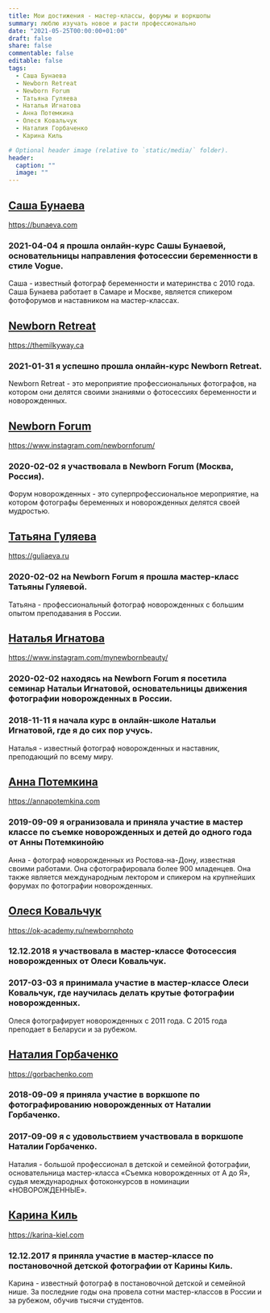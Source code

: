 ```yaml
---
title: Мои достижения - мастер-классы, форумы и воркшопы
summary: люблю изучать новое и расти профессионально  
date: "2021-05-25T00:00:00+01:00"
draft: false
share: false
commentable: false
editable: false
tags:
  - Саша Бунаева
  - Newborn Retreat
  - Newborn Forum
  - Татьяна Гуляева
  - Наталья Игнатова
  - Анна Потемкина
  - Олеся Ковальчук
  - Наталия Горбаченко
  - Карина Киль

# Optional header image (relative to `static/media/` folder).
header:
  caption: ""
  image: ""
---
```

## [Саша Бунаева](https://www.lastefoto.ee/ru/workshop#Sasha%20Bunaeva)
https://bunaeva.com
### 2021-04-04 я прошла онлайн-курс Сашы Бунаевой, основательницы направления **фотосессии беременности в стиле Vogue**.
Саша - известный фотограф беременности и материнства с 2010 года. Саша Бунаева работает в Самаре и Москве, является спикером фотофорумов и наставником на мастер-классах.

## [Newborn Retreat](https://www.lastefoto.ee/ru/workshop#Newborn%20Retreat)
https://themilkyway.ca
### 2021-01-31 я успешно прошла онлайн-курс Newborn Retreat.
Newborn Retreat - это мероприятие профессиональных фотографов, на котором они делятся своими знаниями о фотосессиях беременности и новорожденных.

## [Newborn Forum](https://www.lastefoto.ee/ru/workshop#Newborn%20Forum)
https://www.instagram.com/newbornforum/
### 2020-02-02 я участвовала в Newborn Forum (Москва, Россия).
Форум новорожденных - это суперпрофессиональное мероприятие, на котором фотографы беременных и новорожденных делятся своей мудростью.

## [Татьяна Гуляева](https://www.lastefoto.ee/ru/workshop#Tatiana%20Guliaeva)
https://guliaeva.ru
### 2020-02-02 на Newborn Forum я прошла мастер-класс Татьяны Гуляевой.
Татьяна - профессиональный фотограф новорожденных с большим опытом преподавания в России.

## [Наталья Игнатова](https://www.lastefoto.ee/ru/workshop#Natalya%20Ignatova)
https://www.instagram.com/mynewbornbeauty/
### 2020-02-02 находясь на Newborn Forum я посетила семинар Натальи Игнатовой, основательницы движения фотографии новорожденных в России.
### 2018-11-11 я начала курс в онлайн-школе Натальи Игнатовой, где я до сих пор учусь.
Наталья - известный фотограф новорожденных и наставник, преподающий по всему миру.

## [Анна Потемкина](https://www.lastefoto.ee/ru/workshop#Anna%20Potemkina)
https://annapotemkina.com
### 2019-09-09 я огранизовала и приняла участие в мастер классе по съемке новорожденных и детей до одного года от Анны Потемкинойю
Анна - фотограф новорожденных из Ростова-на-Дону, известная своими работами. Она сфотографировала более 900 младенцев. Она также является международным лектором и спикером на крупнейших форумах по фотографии новорожденных.

## [Олеся Ковальчук](https://www.lastefoto.ee/ru/workshop#Olesya%20Kovalchuk)
https://ok-academy.ru/newbornphoto
### 12.12.2018 я участвовала в мастер-классе **Фотосессия новорожденных** от Олеси Ковальчук.
### 2017-03-03 я принимала участие в мастер-классе Олеси Ковальчук, где научилась делать крутые фотографии новорожденных.
Олеся фотографирует новорожденных с 2011 года. С 2015 года преподает в Беларуси и за рубежом.

## [Наталия Горбаченко](https://www.lastefoto.ee/ru/workshop#Natali%20Gorbachenko)
https://gorbachenko.com
### 2018-09-09 я приняла участие в воркшопе по фотографированию новорожденных от Наталии Горбаченко.
### 2017-09-09 я с удовольствием участвовала в воркшопе Наталии Горбаченко.
Наталия - большой профессионал в детской и семейной фотографии, основательница мастер-класса «Съемка новорожденных от А до Я», судья международных фотоконкурсов в номинации «НОВОРОЖДЕННЫЕ».

## [Карина Киль](https://www.lastefoto.ee/ru/workshop#Karina%20Kiel)
https://karina-kiel.com
### 12.12.2017 я приняла участие в мастер-классе по постановочной детской фотографии от Карины Киль.
Карина - известный фотограф в постановочной детской и семейной нише. За последние годы она провела сотни мастер-классов в России и за рубежом, обучив тысячи студентов.